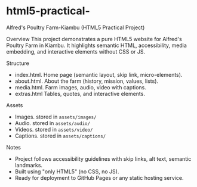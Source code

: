 # html5-practical-
Alfred's Poultry Farm-Kiambu (HTML5 Practical Project)

Overview
This project demonstrates a pure HTML5 website for Alfred's Poultry Farm in Kiambu.
It highlights semantic HTML, accessibility, media embedding, and interactive elements without CSS or JS.

Structure
- index.html. Home page (semantic layout, skip link, micro-elements).
- about.html. About the farm (history, mission, values, lists).
- media.html. Farm images, audio, video with captions.
- extras.html Tables, quotes, and interactive elements.

 Assets
- Images. stored in `assets/images/`
- Audio. stored in `assets/audio/`
- Videos. stored in `assets/video/`
- Captions. stored in `assets/captions/`

Notes
- Project follows accessibility guidelines with skip links, alt text, semantic landmarks.
- Built using "only HTML5" (no CSS, no JS).
- Ready for deployment to GitHub Pages or any static hosting service.
